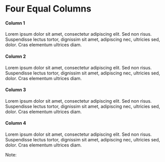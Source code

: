 # Four Equal Columns

<div class="container">
  <div class="column4">
    <h4>Column 1</h4>
    <p>
    Lorem ipsum dolor sit amet, consectetur adipiscing elit. Sed non risus. Suspendisse lectus tortor, dignissim sit amet, adipiscing nec, ultricies sed, dolor. Cras elementum ultrices diam. 
    </p>
  </div>

  <div  class="column4">
    <h4>Column 2</h4>
    <p>
    Lorem ipsum dolor sit amet, consectetur adipiscing elit. Sed non risus. Suspendisse lectus tortor, dignissim sit amet, adipiscing nec, ultricies sed, dolor. Cras elementum ultrices diam. 
    </p>
  </div>
  
  <div  class="column4">
    <h4>Column 3</h4>
    <p>
    Lorem ipsum dolor sit amet, consectetur adipiscing elit. Sed non risus. Suspendisse lectus tortor, dignissim sit amet, adipiscing nec, ultricies sed, dolor. Cras elementum ultrices diam. 
    </p>
  </div>
  
  <div  class="column4">
    <h4>Column 4</h4>
    <p>
    Lorem ipsum dolor sit amet, consectetur adipiscing elit. Sed non risus. Suspendisse lectus tortor, dignissim sit amet, adipiscing nec, ultricies sed, dolor. Cras elementum ultrices diam. 
    </p>
  </div>
</div>

<!-- Add some speaker notes -->
Note: